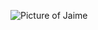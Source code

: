 ![Picture of Jaime](https://user-images.githubusercontent.com/109662648/181020701-345c92b0-a079-4a91-b4e4-2934668d09c1.jpg)
